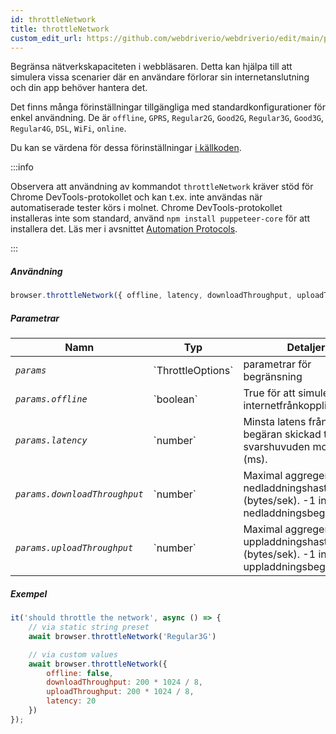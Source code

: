 ```yaml
---
id: throttleNetwork
title: throttleNetwork
custom_edit_url: https://github.com/webdriverio/webdriverio/edit/main/packages/webdriverio/src/commands/browser/throttleNetwork.ts
---
```


Begränsa nätverkskapaciteten i webbläsaren. Detta kan hjälpa till att
simulera vissa scenarier där en användare förlorar sin internetanslutning
och din app behöver hantera det.

Det finns många förinställningar tillgängliga med standardkonfigurationer för enkel användning.
De är `offline`, `GPRS`, `Regular2G`, `Good2G`, `Regular3G`, `Good3G`,
`Regular4G`, `DSL`, `WiFi`, `online`.

Du kan se värdena för dessa förinställningar [i källkoden](https://github.com/webdriverio/webdriverio/blob/6824e4eb118a8d20685f12f4bc42f13fd56f8a25/packages/webdriverio/src/commands/browser/throttleNetwork.js#L29).

:::info

Observera att användning av kommandot `throttleNetwork` kräver stöd för Chrome DevTools-protokollet och kan t.ex.
inte användas när automatiserade tester körs i molnet. Chrome DevTools-protokollet installeras inte som standard,
använd `npm install puppeteer-core` för att installera det.
Läs mer i avsnittet [Automation Protocols](/docs/automationProtocols).

:::

##### Användning

```js
browser.throttleNetwork({ offline, latency, downloadThroughput, uploadThroughput })
```

##### Parametrar

<table>
  <thead>
    <tr>
      <th>Namn</th><th>Typ</th><th>Detaljer</th>
    </tr>
  </thead>
  <tbody>
    <tr>
      <td><code><var>params</var></code></td>
      <td>`ThrottleOptions`</td>
      <td>parametrar för begränsning</td>
    </tr>
    <tr>
      <td><code><var>params.offline</var></code></td>
      <td>`boolean`</td>
      <td>True för att simulera internetfrånkoppling.</td>
    </tr>
    <tr>
      <td><code><var>params.latency</var></code></td>
      <td>`number`</td>
      <td>Minsta latens från begäran skickad till svarshuvuden mottagna (ms).</td>
    </tr>
    <tr>
      <td><code><var>params.downloadThroughput</var></code></td>
      <td>`number`</td>
      <td>Maximal aggregerad nedladdningshastighet (bytes/sek). -1 inaktiverar nedladdningsbegränsning.</td>
    </tr>
    <tr>
      <td><code><var>params.uploadThroughput</var></code></td>
      <td>`number`</td>
      <td>Maximal aggregerad uppladdningshastighet (bytes/sek). -1 inaktiverar uppladdningsbegränsning.</td>
    </tr>
  </tbody>
</table>

##### Exempel

```js title="throttleNetwork.js"
it('should throttle the network', async () => {
    // via static string preset
    await browser.throttleNetwork('Regular3G')

    // via custom values
    await browser.throttleNetwork({
        offline: false,
        downloadThroughput: 200 * 1024 / 8,
        uploadThroughput: 200 * 1024 / 8,
        latency: 20
    })
});
```